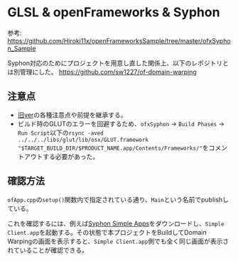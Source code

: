 #  GLSL & openFrameworks & Syphon

参考: https://github.com/Hiroki11x/openFrameworksSample/tree/master/ofxSyphon_Sample


Syphon対応のためにプロジェクトを用意し直した関係上、以下のレポジトリとは別管理にした。
https://github.com/sw1227/of-domain-warping


## 注意点
- [旧ver](https://github.com/sw1227/of-domain-warping)の各種注意点や前提を継承する。
- ビルド時のGLUTのエラーを回避するため、`ofxSyphon` -> `Build Phases` -> `Run Script`以下の`rsync -aved ../../../libs/glut/lib/osx/GLUT.framework "$TARGET_BUILD_DIR/$PRODUCT_NAME.app/Contents/Frameworks/"`をコメントアウトする必要があった。


## 確認方法
`ofApp.cpp`の`setup()`関数内で指定されている通り、`Main`という名前でpublishしている。

これを確認するには、例えば[Syphon Simple Apps](https://github.com/Syphon/Simple/releases/tag/5)をダウンロードし、`Simple Client.app`を起動する。その状態で本プロジェクトをBuildしてDomain Warpingの画面を表示すると、`Simple Client.app`側でも全く同じ画面が表示されていることが確認できる。

